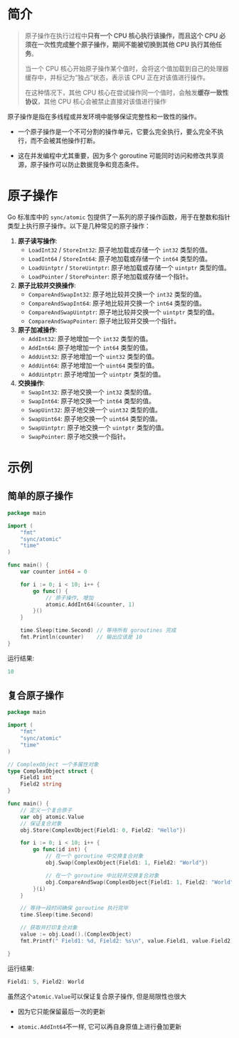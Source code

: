 # 简介

> 原子操作在执行过程中**只有一个 CPU 核心执行该操作，而且这个 CPU 必须在一次性完成整个原子操作，期间不能被切换到其他 CPU 执行其他任务**。
>
> 当一个 CPU 核心开始原子操作某个值时，会将这个值加载到自己的处理器缓存中，并标记为“独占”状态，表示该 CPU 正在对该值进行操作。
>
> 在这种情况下，其他 CPU 核心在尝试操作同一个值时，会触发**缓存一致性协议**，其他 CPU 核心会被禁止直接对该值进行操作



原子操作是指在多线程或并发环境中能够保证完整性和一致性的操作。

- 一个原子操作是一个不可分割的操作单元，它要么完全执行，要么完全不执行，而不会被其他操作打断。

- 这在并发编程中尤其重要，因为多个 goroutine 可能同时访问和修改共享资源，原子操作可以防止数据竞争和竞态条件。



# 原子操作

Go 标准库中的 `sync/atomic` 包提供了一系列的原子操作函数，用于在整数和指针类型上执行原子操作。以下是几种常见的原子操作：

1. **原子读写操作**:
   - `LoadInt32` / `StoreInt32`: 原子地加载或存储一个 `int32` 类型的值。
   - `LoadInt64` / `StoreInt64`: 原子地加载或存储一个 `int64` 类型的值。
   - `LoadUintptr` / `StoreUintptr`: 原子地加载或存储一个 `uintptr` 类型的值。
   - `LoadPointer` / `StorePointer`: 原子地加载或存储一个指针。
2. **原子比较并交换操作**:
   - `CompareAndSwapInt32`: 原子地比较并交换一个 `int32` 类型的值。
   - `CompareAndSwapInt64`: 原子地比较并交换一个 `int64` 类型的值。
   - `CompareAndSwapUintptr`: 原子地比较并交换一个 `uintptr` 类型的值。
   - `CompareAndSwapPointer`: 原子地比较并交换一个指针。
3. **原子加减操作**:
   - `AddInt32`: 原子地增加一个 `int32` 类型的值。
   - `AddInt64`: 原子地增加一个 `int64` 类型的值。
   - `AddUint32`: 原子地增加一个 `uint32` 类型的值。
   - `AddUint64`: 原子地增加一个 `uint64` 类型的值。
   - `AddUintptr`: 原子地增加一个 `uintptr` 类型的值。
4. **交换操作**:
   - `SwapInt32`: 原子地交换一个 `int32` 类型的值。
   - `SwapInt64`: 原子地交换一个 `int64` 类型的值。
   - `SwapUint32`: 原子地交换一个 `uint32` 类型的值。
   - `SwapUint64`: 原子地交换一个 `uint64` 类型的值。
   - `SwapUintptr`: 原子地交换一个 `uintptr` 类型的值。
   - `SwapPointer`: 原子地交换一个指针。



# 示例

## 简单的原子操作

```go
package main

import (
	"fmt"
	"sync/atomic"
	"time"
)

func main() {
	var counter int64 = 0

	for i := 0; i < 10; i++ {
		go func() {
			// 原子操作, 增加
			atomic.AddInt64(&counter, 1)
		}()
	}

	time.Sleep(time.Second) // 等待所有 goroutines 完成
	fmt.Println(counter)    // 输出应该是 10
}
```

运行结果:

```go
10
```



## 复合原子操作

```go
package main

import (
	"fmt"
	"sync/atomic"
	"time"
)

// ComplexObject 一个多属性对象
type ComplexObject struct {
	Field1 int
	Field2 string
}

func main() {
	// 定义一个复合原子
	var obj atomic.Value
	// 保证复合对象
	obj.Store(ComplexObject{Field1: 0, Field2: "Hello"})

	for i := 0; i < 10; i++ {
		go func(id int) {
			// 在一个 goroutine 中交换复合对象
			obj.Swap(ComplexObject{Field1: 1, Field2: "World"})

			// 在一个 goroutine 中比较并交换复合对象
			obj.CompareAndSwap(ComplexObject{Field1: 1, Field2: "World"}, ComplexObject{Field1: id, Field2: "World"})
		}(i)
	}

	// 等待一段时间确保 goroutine 执行完毕
	time.Sleep(time.Second)

	// 获取并打印复合对象
	value := obj.Load().(ComplexObject)
	fmt.Printf(" Field1: %d, Field2: %s\n", value.Field1, value.Field2)

}
```

运行结果:

```go
Field1: 5, Field2: World
```

虽然这个`atomic.Value`可以保证复合原子操作, 但是局限性也很大

- 因为它只能保留最后一次的更新

- `atomic.AddInt64`不一样, 它可以再自身原值上进行叠加更新

